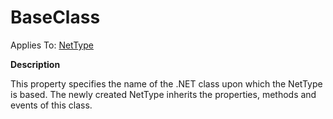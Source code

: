 




<h1 class="heading"><span class="name">BaseClass</span></h1>

Applies To: [NetType](./nettype.md)


**Description**


This property specifies the name of the .NET class upon which the NetType is based. The newly created NetType inherits the properties, methods and events of this class.



